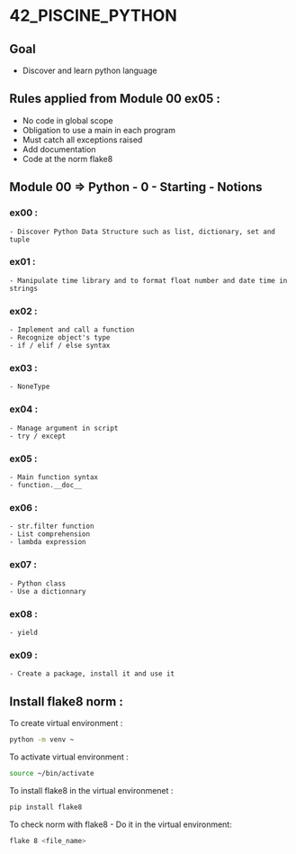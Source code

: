 # 42_PISCINE_PYTHON

## Goal

- Discover and learn python language

## Rules applied from Module 00 ex05 :
- No code in global scope
- Obligation to use a main in each program
- Must catch all exceptions raised
- Add documentation
- Code at the norm flake8

## Module 00 => Python - 0 - Starting - Notions
    
### ex00 : 
    - Discover Python Data Structure such as list, dictionary, set and tuple
### ex01 :
    - Manipulate time library and to format float number and date time in strings
### ex02 :
    - Implement and call a function
    - Recognize object's type
    - if / elif / else syntax
### ex03 :
    - NoneType
### ex04 :
    - Manage argument in script
    - try / except
### ex05 :
    - Main function syntax
    - function.__doc__
### ex06 :
    - str.filter function
    - List comprehension
    - lambda expression
### ex07 :
    - Python class
    - Use a dictionnary
### ex08 :
    - yield
### ex09 :
    - Create a package, install it and use it

## Install flake8 norm :

To create virtual environment :
```bash
python -m venv ~
```

To activate virtual environment :
```bash
source ~/bin/activate
```

To install flake8 in the virtual environmenet :
```bash
pip install flake8
```

To check norm with flake8 - Do it in the virtual environment:
```bash
flake 8 <file_name>
```
